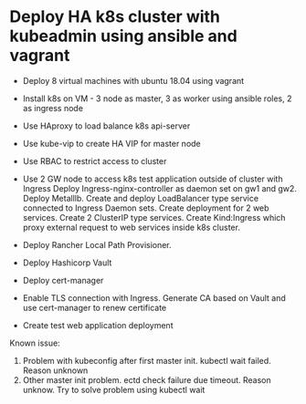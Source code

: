 # Deploy HA k8s cluster with kubeadmin using ansible and vagrant

* Deploy 8 virtual machines with ubuntu 18.04 using vagrant

* Install k8s on VM - 3 node as master, 3 as worker using ansible roles, 2 as ingress node

* Use HAproxy to load balance k8s api-server

* Use kube-vip to create HA VIP for master node

* Use RBAC to restrict access to cluster

* Use 2 GW node to access k8s test application outside of cluster with Ingress
Deploy Ingress-nginx-controller as daemon set on gw1 and gw2. Deploy Metalllb. Create and deploy LoadBalancer type service connected to Ingress Daemon sets. Create deployment for 2 web services. Create 2 ClusterIP type services. Create Kind:Ingress which proxy external request to web services inside k8s cluster.

* Deploy Rancher Local Path Provisioner.

* Deploy Hashicorp Vault

* Deploy cert-manager

* Enable TLS connection with Ingress. Generate CA based on Vault and use cert-manager to renew certificate

* Create test web application deployment

Known issue:
1. Problem with kubeconfig after first master init. kubectl wait failed. Reason unknown
2. Other master init problem. ectd check failure due timeout. Reason unknow. Try to solve problem using kubectl wait
